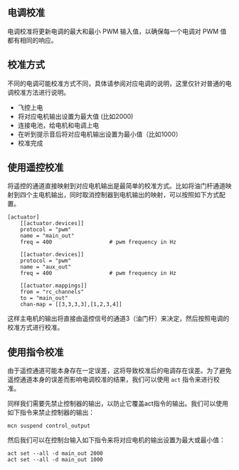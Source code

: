 
## 电调校准

电调校准将更新电调的最大和最小 PWM 输入值，以确保每一个电调对 PWM 值都有相同的响应。

## 校准方式

不同的电调可能校准方式不同，具体请参阅对应电调的说明，这里仅针对普通的电调校准方法进行说明。

- 飞控上电
- 将对应电机输出设置为最大值 (比如2000)
- 连接电池，给电机和电调上电
- 在听到提示音后将对应电机输出设置为最小值（比如1000）
- 校准完成

## 使用遥控校准

将遥控的通道直接映射到对应电机输出是最简单的校准方式。比如将油门杆通道映射到四个主电机输出，同时取消控制器到电机输出的映射，可以按照如下方式配置。

```
[actuator]
    [[actuator.devices]]
    protocol = "pwm"
    name = "main_out"
    freq = 400                  # pwm frequency in Hz

    [[actuator.devices]]
    protocol = "pwm"
    name = "aux_out"
    freq = 400                  # pwm frequency in Hz

    [[actuator.mappings]]
    from = "rc_channels"
    to = "main_out"
    chan-map = [[3,3,3,3],[1,2,3,4]]
```

这样主电机的输出将直接由遥控信号的通道3（油门杆）来决定，然后按照电调的校准方式进行校准。

## 使用指令校准

由于遥控通道可能本身存在一定误差，这将导致校准后的电调存在误差。为了避免遥控通道本身的误差而影响电调校准的结果，我们可以使用 `act` 指令来进行校准。

同样我们需要先禁止控制器的输出，以防止它覆盖act指令的输出。我们可以使用如下指令来禁止控制器的输出：

```
mcn suspend control_output
```

然后我们可以在控制台输入如下指令来将对应电机的输出设置为最大或最小值：

```
act set --all -d main_out 2000
act set --all -d main_out 1000
```